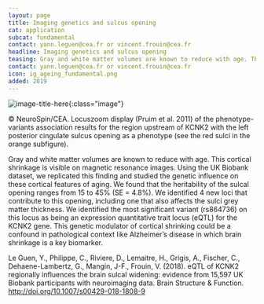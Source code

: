 ```yaml
---
layout: page
title: Imaging genetics and sulcus opening
cat: application
subcat: fundamental
contact: yann.leguen@cea.fr or vincent.frouin@cea.fr
headline: Imaging genetics and sulcus opening
teasing: Gray and white matter volumes are known to reduce with age. This cortical shrinkage is visible on magnetic resonance images. Using the UK Biobank dataset, we replicated this finding and studied the genetic influence on these cortical features of aging.
contact: yann.leguen@cea.fr or vincent.frouin@cea.fr
icon: ig_ageing_fundamental.png
added: 2019
---
```




![image-title-here]({{site.url}}/{{site.baseurl}}/images/research/{{page.icon}}){:class="image"}

&#169; NeuroSpin/CEA. Locuszoom display (Pruim et al. 2011) of the phenotype-variants association results for the region upstream of KCNK2 with the left posterior cingulate sulcus opening as a phenotype (see the red sulci in the orange subfigure). 

Gray and white matter volumes are known to reduce with age. This cortical shrinkage is visible on magnetic resonance images. Using the UK Biobank dataset, we replicated this finding and studied the genetic influence on these cortical features of aging. We found that the heritability of the sulcal opening ranges from 15 to 45% (SE = 4.8%). We identified 4 new loci that contribute to this opening, including one that also affects the sulci grey matter thickness. We identified the most significant variant (rs864736) on this locus as being an expression quantitative trait locus (eQTL) for the KCNK2 gene. This genetic modulator of cortical shrinking could be a confound in pathological context like Alzheimer’s disease in which brain shrinkage is a key biomarker.

Le Guen, Y., Philippe, C., Riviere, D., Lemaitre, H., Grigis, A., Fischer, C., Dehaene-Lambertz, G., Mangin, J-F., Frouin, V. (2018). eQTL of KCNK2 regionally influences the brain sulcal widening: evidence from 15,597 UK Biobank participants with neuroimaging data. Brain Structure & Function. <a class="external" target="_blank" href="http://doi.org/10.1007/s00429-018-1808-9">http://doi.org/10.1007/s00429-018-1808-9</a>
